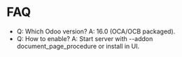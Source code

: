 # FAQ

- Q: Which Odoo version? A: 16.0 (OCA/OCB packaged).
- Q: How to enable? A: Start server with --addon document_page_procedure or install in UI.
